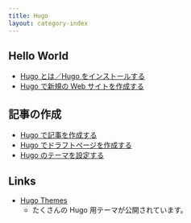 ```yaml
---
title: Hugo
layout: category-index
---
```


Hello World
----

* [Hugo とは／Hugo をインストールする](install.html)
* [Hugo で新規の Web サイトを作成する](create-site.html)

記事の作成
----
* [Hugo で記事を作成する](create-page.html)
* [Hugo でドラフトページを作成する](draft.html)
* [Hugo のテーマを設定する](theme.html)

Links
----
* [Hugo Themes](https://themes.gohugo.io/)
  - たくさんの Hugo 用テーマが公開されています。


